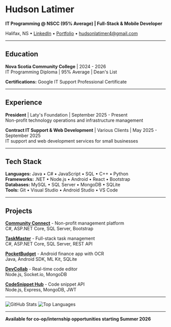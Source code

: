 # Hudson Latimer

**IT Programming @ NSCC (95% Average) | Full-Stack & Mobile Developer**

Halifax, NS • [LinkedIn](https://linkedin.com/in/hudson-latimer-585277343) • [Portfolio](https://hudsonlatimer.com) • hudsonlatimer4@gmail.com

---

## Education

**Nova Scotia Community College** | 2024 - 2026  
IT Programming Diploma | 95% Average | Dean's List

**Certifications:** Google IT Support Professional Certificate

---

## Experience

**President** | Laty's Foundation | September 2025 - Present  
Non-profit technology operations and infrastructure management

**Contract IT Support & Web Development** | Various Clients | May 2025 - September 2025  
IT support and web development services for small businesses

---

## Tech Stack

**Languages:** Java • C# • JavaScript • SQL • C++ • Python  
**Frameworks:** .NET • Node.js • Android • React • Bootstrap  
**Databases:** MySQL • SQL Server • MongoDB • SQLite  
**Tools:** Git • Visual Studio • Android Studio • VS Code

---

## Projects

**[Community Connect](https://github.com/huddylatimer/community-connect)** - Non-profit management platform  
C#, ASP.NET Core, SQL Server, Bootstrap

**[TaskMaster](https://github.com/huddylatimer/taskmaster)** - Full-stack task management  
C#, ASP.NET Core, SQL Server, REST API

**[PocketBudget](https://github.com/huddylatimer/pocketbudget-android)** - Android finance app with OCR  
Java, Android SDK, ML Kit, SQLite

**[DevCollab](https://github.com/huddylatimer/devcollab)** - Real-time code editor  
Node.js, Socket.io, MongoDB

**[CodeSnippet Hub](https://github.com/huddylatimer/codesnippet-hub)** - Code snippet API  
Node.js, Express, MongoDB, JWT

---

![GitHub Stats](https://github-readme-stats.vercel.app/api?username=huddylatimer&show_icons=true&theme=tokyonight&hide_border=true&count_private=true)
![Top Languages](https://github-readme-stats.vercel.app/api/top-langs/?username=huddylatimer&layout=compact&theme=tokyonight&hide_border=true)

---

**Available for co-op/internship opportunities starting Summer 2026**
